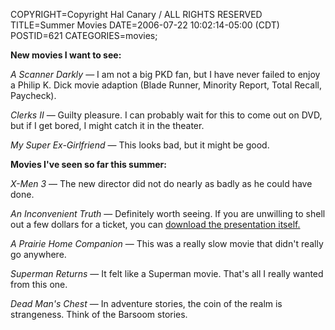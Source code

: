 COPYRIGHT=Copyright Hal Canary / ALL RIGHTS RESERVED
TITLE=Summer Movies
DATE=2006-07-22 10:02:14-05:00 (CDT)
POSTID=621
CATEGORIES=movies;

**New movies I want to see:**

_A Scanner Darkly_ — I am not a big PKD fan, but I have never failed to enjoy a Philip K. Dick movie adaption (Blade Runner, Minority Report, Total Recall, Paycheck).

_Clerks II_ — Guilty pleasure. I can probably wait for this to come out on DVD, but if I get bored, I might catch it in the theater.

_My Super Ex-Girlfriend_ — This looks bad, but it might be good.

**Movies I've seen so far this summer:**

_X-Men 3_ — The new director did not do nearly as badly as he could have done.

_An Inconvenient Truth_ — Definitely worth seeing. If you are unwilling to shell out a few dollars for a ticket, you can [download the presentation itself.](http://climatechangeaction.blogspot.com/2006/04/video-of-week-al-gore-inconvenient_28.html)

_A Prairie Home Companion_ — This was a really slow movie that didn't really go anywhere.

_Superman Returns_ — It felt like a Superman movie. That's all I really wanted from this one.

_Dead Man's Chest_ — In adventure stories, the coin of the realm is strangeness. Think of the Barsoom stories.
